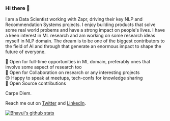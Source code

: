 ### Hi there 👋

I am a Data Scientist working with Zapr, driving their key NLP and Recommendation Systems projects. I enjoy building products that solve some real world probems and have a strong impact on people's lives. I have a keen interest in ML research and am working on some research ideas myself in NLP domain. The dream is to be one of the biggest contributors to the field of AI and through that generate an enormous impact to shape the future of everyone.  

👋 Open for full-time opportunities in ML domain, preferably ones that involve some aspect of research too  
👐 Open for Collaboration on research or any interesting projects  
😊 Happy to speak at meetups, tech-confs for knowledge sharing  
💛 Open Source contributions

Carpe Diem.  
 
Reach me out on [Twitter](http://twitter.com/bhavulgauri) and [LinkedIn](https://www.linkedin.com/in/bhavul/).  


[![Bhavul's github stats](https://github-readme-stats.vercel.app/api?username=bhavul)](https://github.com/anuraghazra/github-readme-stats)


<!--
**bhavul/bhavul** is a ✨ _special_ ✨ repository because its `README.md` (this file) appears on your GitHub profile.

Here are some ideas to get you started:

- 🔭 I’m currently working on ...
- 🌱 I’m currently learning ...
- 👯 I’m looking to collaborate on ...
- 🤔 I’m looking for help with ...
- 💬 Ask me about ...
- 📫 How to reach me: ...
- 😄 Pronouns: ...
- ⚡ Fun fact: ...
-->

